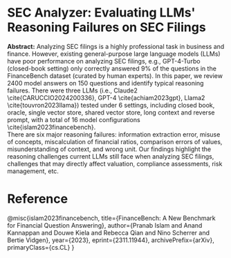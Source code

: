 # SEC Analyzer: Evaluating LLMs' Reasoning Failures on SEC Filings
**Abstract:** Analyzing SEC filings is a highly professional task in business and finance. However, existing general-purpose large language models (LLMs) have poor performance on analyzing SEC filings, e.g., GPT-4-Turbo (closed-book setting) only correctly answered $9\%$ of the questions in the FinanceBench dataset (curated by human experts). In this paper, we review $2400$ model answers on $150$ questions and identify typical reasoning failures. There were three LLMs (i.e., Claude2 \cite{CARUCCIO2024200336}, GPT-4 \cite{achiam2023gpt}, Llama2 \cite{touvron2023llama}) tested under 6 settings, including closed book, oracle, single vector store, shared vector store, long context and reverse prompt, with a total of 16 model configurations \cite{islam2023financebench}.   
  There are six major reasoning failures: information extraction error, misuse of concepts, miscalculation of financial ratios, comparison errors of values, misunderstanding of context, and wrong unit. Our findings highlight the reasoning challenges current LLMs still face when analyzing SEC filings, challenges that may directly affect valuation, compliance assessments, risk management, etc. 

# Reference
@misc{islam2023financebench,
      title={FinanceBench: A New Benchmark for Financial Question Answering}, 
      author={Pranab Islam and Anand Kannappan and Douwe Kiela and Rebecca Qian and Nino Scherrer and Bertie Vidgen},
      year={2023},
      eprint={2311.11944},
      archivePrefix={arXiv},
      primaryClass={cs.CL}
}
